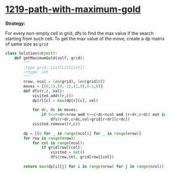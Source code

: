 # [1219-path-with-maximum-gold](https://leetcode.com/problems/path-with-maximum-gold/)

**Strategy:**

For every non-empty cell in grid, dfs to find the max value if the search starting from such cell. To get the max value of the move, create a dp matrix of same size as `grid`

```python
class Solution(object):
    def getMaximumGold(self, grid):
        """
        :type grid: List[List[int]]
        :rtype: int
        """
        nrow, ncol = len(grid), len(grid[0])
        moves = {(0,1),(0,-1),(1,0),(-1,0)}
        def dfs(r,c, val):
            visited.add((r,c))
            dp[r][c] = max(dp[r][c], val)
            
            for dr, dc in moves:
                if 0<=r+dr<nrow and 0<=c+dc<ncol and (r+dr,c+dc) not in visited and grid[r+dr][c+dc]:
                    dfs(r+dr,c+dc,val+grid[r+dr][c+dc])
            visited.remove((r,c))
        
        dp = [[0 for _ in range(ncol)] for _ in range(nrow)]
        for row in range(nrow):
            for col in range(ncol):
                if grid[row][col]:
                    visited = set()
                    dfs(row,col, grid[row][col])
        
        return max(dp[i][j] for i in range(nrow) for j in range(ncol))
```
